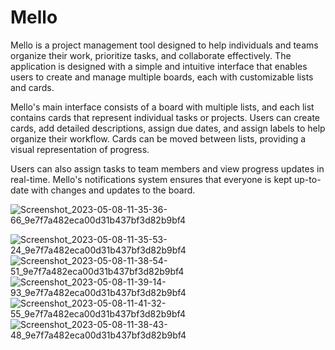 # Mello

Mello is a project management tool designed to help individuals and teams organize their work, prioritize tasks, and collaborate effectively. The application is designed with a simple and intuitive interface that enables users to create and manage multiple boards, each with customizable lists and cards.

Mello's main interface consists of a board with multiple lists, and each list contains cards that represent individual tasks or projects. Users can create cards, add detailed descriptions, assign due dates, and assign labels to help organize their workflow. Cards can be moved between lists, providing a visual representation of progress.

Users can also assign tasks to team members and view progress updates in real-time. Mello's notifications system ensures that everyone is kept up-to-date with changes and updates to the board.

![Screenshot_2023-05-08-11-35-36-66_9e7f7a482eca00d31b437bf3d82b9bf4](https://user-images.githubusercontent.com/108234210/236765585-0bab3114-1d1e-4ee5-9e9e-a45f2b782fe8.jpg)

![Screenshot_2023-05-08-11-35-53-24_9e7f7a482eca00d31b437bf3d82b9bf4](https://user-images.githubusercontent.com/108234210/236765602-141e3fdd-e95d-45b1-b250-f8d71211b181.jpg)
![Screenshot_2023-05-08-11-38-54-51_9e7f7a482eca00d31b437bf3d82b9bf4](https://user-images.githubusercontent.com/108234210/236765606-0c990845-ff8c-4a40-81be-48abed1f6535.jpg)
![Screenshot_2023-05-08-11-39-14-93_9e7f7a482eca00d31b437bf3d82b9bf4](https://user-images.githubusercontent.com/108234210/236765611-d1291905-bf49-4b96-83f0-e42ba64fc7ae.jpg)
![Screenshot_2023-05-08-11-41-32-55_9e7f7a482eca00d31b437bf3d82b9bf4](https://user-images.githubusercontent.com/108234210/236765613-9ffc04a8-5fb8-489a-94d0-85b58c651fd1.jpg)
![Screenshot_2023-05-08-11-38-43-48_9e7f7a482eca00d31b437bf3d82b9bf4](https://user-images.githubusercontent.com/108234210/236765614-13fb7420-9382-48fa-b66b-e1637f08d818.jpg)
